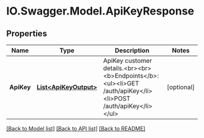 # IO.Swagger.Model.ApiKeyResponse
## Properties

Name | Type | Description | Notes
------------ | ------------- | ------------- | -------------
**ApiKey** | [**List&lt;ApiKeyOutput&gt;**](ApiKeyOutput.md) | ApiKey customer details.&lt;br&gt;&lt;br&gt;&lt;b&gt;Endpoints&lt;/b&gt;:&lt;ul&gt;&lt;li&gt;GET /auth/apiKey&lt;/li&gt;&lt;li&gt;POST /auth/apiKey&lt;/li&gt;&lt;/ul&gt; | [optional] 

[[Back to Model list]](../README.md#documentation-for-models) [[Back to API list]](../README.md#documentation-for-api-endpoints) [[Back to README]](../README.md)

